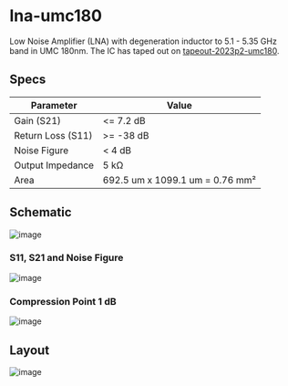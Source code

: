 # lna-umc180
Low Noise Amplifier (LNA) with degeneration inductor to 5.1 - 5.35 GHz band in UMC 180nm. The IC has taped out on [tapeout-2023p2-umc180](https://github.com/hugodiasg/tapeout-2023p2-umc180).

## Specs
Parameter   | Value
--------- | ------
Gain (S21) | <= 7.2 dB
Return Loss (S11) | >= -38 dB
Noise Figure | < 4 dB
Output Impedance | 5 kΩ 
Area | 692.5 um x 1099.1 um = 0.76 mm²

## Schematic

![image](https://github.com/hugodiasg/lna-umc180/assets/80465879/53cff77e-380a-4ca5-9fb2-139f84d5fb23)

### S11, S21 and Noise Figure

![image](https://github.com/hugodiasg/lna-umc180/assets/80465879/cfa1c9ae-8900-4ffd-a58e-c8966153a1a0)


### Compression Point 1 dB

![image](https://github.com/hugodiasg/lna-umc180/assets/80465879/a604f664-9973-43ba-a706-770071c4588d)

## Layout

![image](https://github.com/hugodiasg/lna-umc180/assets/80465879/c4f4b486-7582-462b-99da-7a4723a696e4)







